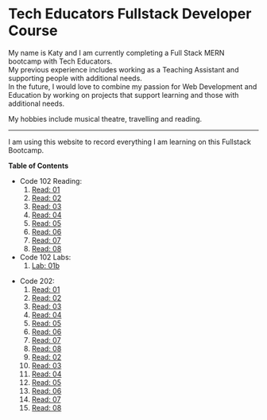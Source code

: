 # Tech Educators Fullstack Developer Course

My name is Katy and I am currently completing a Full Stack MERN bootcamp with Tech Educators.  
My previous experience includes working as a Teaching Assistant and supporting people with additional needs.  
In the future, I would love to combine my passion for Web Development and Education by working on projects that support learning and those with additional needs. 

My hobbies include musical theatre, travelling and reading.

***

I am using this website to record everything I am learning on this Fullstack Bootcamp. 

**Table of Contents**
- Code 102 Reading:  
  1. [Read: 01](./102/01.md)
  2. [Read: 02](./102/02.md)
  3. [Read: 03](./102/03.md)
  4. [Read: 04](./102/04.md)
  5. [Read: 05](./102/05.md)
  6. [Read: 06](./102/06.md)
  7. [Read: 07](./102/07.md)
  8. [Read: 08](./102/08.md) 
- Code 102 Labs:  
    1. [Lab: 01b](./102/Labs/Lab-01b.md)


+ Code 202:
  1. [Read: 01](./201/01.md)
  2. [Read: 02](./201/02.md)
  3. [Read: 03](./201/03.md)
  4. [Read: 04](./201/04.md)
  5. [Read: 05](./201/05.md)
  6. [Read: 06](./201/06.md)
  7. [Read: 07](./201/07.md)
  8. [Read: 08](./201/08.md)
  9. [Read: 02](./201/09.md)
  10. [Read: 03](./201/10.md)
  11. [Read: 04](./201/11.md)
  12. [Read: 05](./201/12.md)
  13. [Read: 06](./201/13.md)
  14. [Read: 07](./201/14.md)
  15. [Read: 08](./201/15.md)

